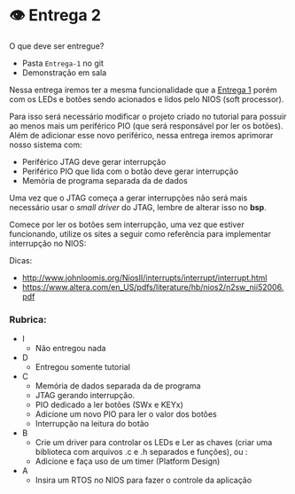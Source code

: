 #  👁 Entrega 2

O que deve ser entregue?
   - Pasta `Entrega-1` no git
   - Demonstração em sala

Nessa entrega iremos ter a mesma funcionalidade que a [Entrega 1](https://github.com/Insper/EmbarcadosAvancados/wiki/Entrega1) porém com os LEDs e botões sendo acionados e lidos pelo NIOS (soft processor).

Para isso será necessário modificar o projeto criado no tutorial para possuir ao menos mais um periférico PIO (que será responsável por ler os botões). Além de adicionar esse novo periférico, nessa entrega iremos aprimorar nosso sistema com:

- Periférico JTAG deve gerar interrupção
- Periférico PIO que lida com o botão deve gerar interrupção
- Memória de programa separada da de dados

Uma vez que o JTAG começa a gerar interrupções não será mais necessário usar o *small driver* do JTAG, lembre de alterar isso no **bsp**. 

Comece por ler os botões sem interrupção, uma vez que estiver funcionando, utilize os sites a seguir como referência para implementar interrupção no NIOS:

Dicas:

- http://www.johnloomis.org/NiosII/interrupts/interrupt/interrupt.html
- https://www.altera.com/en_US/pdfs/literature/hb/nios2/n2sw_nii52006.pdf

### Rubrica:

- I
    - Não entregou nada
- D 
    - Entregou somente tutorial
- C
    - Memória de dados separada da de programa
    - JTAG gerando interrupção.
    - PIO dedicado a ler botões (SWx e KEYx)
    - Adicione um novo PIO para ler o valor dos botões
    - Interrupção na leitura do botão
- B
    - Crie um driver para controlar os LEDs e Ler as chaves (criar uma biblioteca com arquivos .c e .h separados e funções), ou :
    - Adicione e faça uso de um timer (Platform Design)
- A 
    - Insira um RTOS no NIOS para fazer o controle da aplicação
